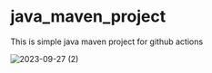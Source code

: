 # java_maven_project
This is simple java maven project for github actions

![2023-09-27 (2)](https://github.com/Maharshibhatnagar/Java-Maven-Github-actions/assets/119435144/8d38fad8-2e17-4411-ba3b-c8faef4a8b1d)
